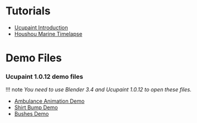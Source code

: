 # Tutorials
- [Ucupaint Introduction](https://youtu.be/LtZTLWdQOVI)
- [Houshou Marine Timelapse](https://youtu.be/kUB-1GxjyUw)

# Demo Files

### Ucupaint 1.0.12 demo files

!!! note 
    *You need to use Blender 3.4 and Ucupaint 1.0.12 to open these files.*

- [Ambulance Animation Demo](source/demo/ambulance-animation-ucupaint-demo.blend)
- [Shirt Bump Demo](source/demo/shirt-bump-ucupaint-demo.blend)
- [Bushes Demo](source/demo/bushes-ucupaint-demo.blend)
